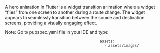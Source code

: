A hero animation in Flutter is a widget transition animation where a widget “flies” from one screen to another during a route change. The widget appears to seamlessly transition between the source and destination screens, providing a visually engaging effect.

Note: Go to pubspec.yaml file in your IDE and type:

                                               assets:
                                                 - assets/images/
